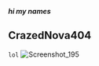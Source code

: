 ***hi my names***
   ## CrazedNova404
```lol```
![Screenshot_195](https://user-images.githubusercontent.com/80184793/135946016-2d67eeaf-e169-4e27-9a62-17716a500e96.png)
